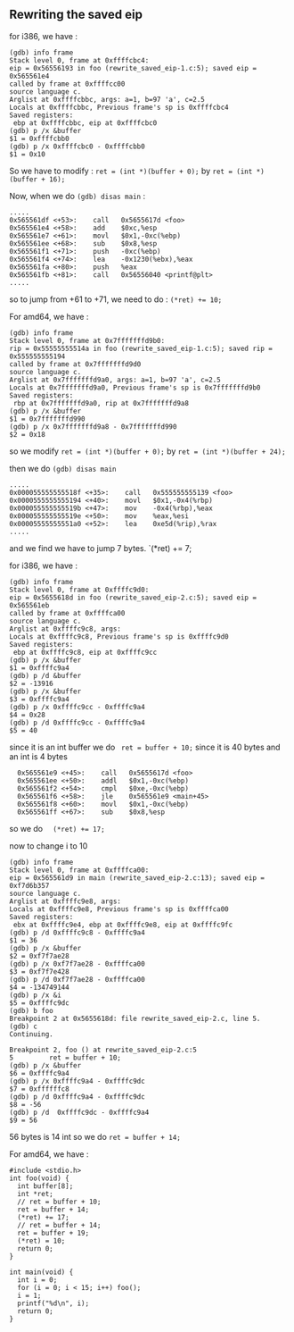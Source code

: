   
## Rewriting the saved eip

for i386, we have : 

```
(gdb) info frame  
Stack level 0, frame at 0xffffcbc4:  
eip = 0x56556193 in foo (rewrite_saved_eip-1.c:5); saved eip = 0x565561e4  
called by frame at 0xffffcc00  
source language c.  
Arglist at 0xffffcbbc, args: a=1, b=97 'a', c=2.5  
Locals at 0xffffcbbc, Previous frame's sp is 0xffffcbc4  
Saved registers:  
 ebp at 0xffffcbbc, eip at 0xffffcbc0  
(gdb) p /x &buffer  
$1 = 0xffffcbb0
(gdb) p /x 0xffffcbc0 - 0xffffcbb0
$1 = 0x10
```
So we have to modify : 
`ret = (int *)(buffer + 0);`
by 
`ret = (int *)(buffer + 16);`

Now, when we do `(gdb) disas main` : 

```
.....
0x565561df <+53>:    call   0x5655617d <foo>
0x565561e4 <+58>:    add    $0xc,%esp
0x565561e7 <+61>:    movl   $0x1,-0xc(%ebp)
0x565561ee <+68>:    sub    $0x8,%esp
0x565561f1 <+71>:    push   -0xc(%ebp)
0x565561f4 <+74>:    lea    -0x1230(%ebx),%eax
0x565561fa <+80>:    push   %eax
0x565561fb <+81>:    call   0x56556040 <printf@plt>
.....
```
so to jump from +61 to +71, we need to do : 
`(*ret) += 10;`


For amd64, we have : 

```
(gdb) info frame  
Stack level 0, frame at 0x7fffffffd9b0:  
rip = 0x55555555514a in foo (rewrite_saved_eip-1.c:5); saved rip = 0x555555555194  
called by frame at 0x7fffffffd9d0  
source language c.  
Arglist at 0x7fffffffd9a0, args: a=1, b=97 'a', c=2.5  
Locals at 0x7fffffffd9a0, Previous frame's sp is 0x7fffffffd9b0  
Saved registers:  
 rbp at 0x7fffffffd9a0, rip at 0x7fffffffd9a8  
(gdb) p /x &buffer  
$1 = 0x7fffffffd990  
(gdb) p /x 0x7fffffffd9a8 - 0x7fffffffd990  
$2 = 0x18
```
so we modify `ret = (int *)(buffer + 0);` by `ret = (int *)(buffer + 24);`

then we do `(gdb) disas main`
```
.....
0x000055555555518f <+35>:    call   0x555555555139 <foo>  
0x0000555555555194 <+40>:    movl   $0x1,-0x4(%rbp)  
0x000055555555519b <+47>:    mov    -0x4(%rbp),%eax  
0x000055555555519e <+50>:    mov    %eax,%esi  
0x00005555555551a0 <+52>:    lea    0xe5d(%rip),%rax
.....
```
and we find we have to jump 7 bytes.
`(*ret) += 7;

for i386, we have : 
```
(gdb) info frame  
Stack level 0, frame at 0xffffc9d0:  
eip = 0x5655618d in foo (rewrite_saved_eip-2.c:5); saved eip = 0x565561eb  
called by frame at 0xffffca00  
source language c.  
Arglist at 0xffffc9c8, args:    
Locals at 0xffffc9c8, Previous frame's sp is 0xffffc9d0  
Saved registers:  
 ebp at 0xffffc9c8, eip at 0xffffc9cc  
(gdb) p /x &buffer  
$1 = 0xffffc9a4  
(gdb) p /d &buffer  
$2 = -13916  
(gdb) p /x &buffer  
$3 = 0xffffc9a4  
(gdb) p /x 0xffffc9cc - 0xffffc9a4  
$4 = 0x28  
(gdb) p /d 0xffffc9cc - 0xffffc9a4  
$5 = 40
```
since it is an int buffer we do ` ret = buffer + 10;` since it is 40 bytes and an int is 4 bytes
```
  0x565561e9 <+45>:    call   0x5655617d <foo>  
  0x565561ee <+50>:    addl   $0x1,-0xc(%ebp)  
  0x565561f2 <+54>:    cmpl   $0xe,-0xc(%ebp)  
  0x565561f6 <+58>:    jle    0x565561e9 <main+45>  
  0x565561f8 <+60>:    movl   $0x1,-0xc(%ebp)  
  0x565561ff <+67>:    sub    $0x8,%esp
```
so we do `  (*ret) += 17;`

now to change i to 10 
```
(gdb) info frame  
Stack level 0, frame at 0xffffca00:  
eip = 0x565561d9 in main (rewrite_saved_eip-2.c:13); saved eip = 0xf7d6b357  
source language c.  
Arglist at 0xffffc9e8, args:    
Locals at 0xffffc9e8, Previous frame's sp is 0xffffca00  
Saved registers:  
 ebx at 0xffffc9e4, ebp at 0xffffc9e8, eip at 0xffffc9fc  
(gdb) p /d 0xffffc9c8 - 0xffffc9a4  
$1 = 36  
(gdb) p /x &buffer  
$2 = 0xf7f7ae28  
(gdb) p /x 0xf7f7ae28 - 0xffffca00  
$3 = 0xf7f7e428  
(gdb) p /d 0xf7f7ae28 - 0xffffca00  
$4 = -134749144  
(gdb) p /x &i  
$5 = 0xffffc9dc  
(gdb) b foo  
Breakpoint 2 at 0x5655618d: file rewrite_saved_eip-2.c, line 5.  
(gdb) c  
Continuing.  
  
Breakpoint 2, foo () at rewrite_saved_eip-2.c:5  
5         ret = buffer + 10;  
(gdb) p /x &buffer  
$6 = 0xffffc9a4  
(gdb) p /x 0xffffc9a4 - 0xffffc9dc  
$7 = 0xffffffc8  
(gdb) p /d 0xffffc9a4 - 0xffffc9dc  
$8 = -56  
(gdb) p /d  0xffffc9dc - 0xffffc9a4  
$9 = 56
```
56 bytes is 14 int so we do `ret = buffer + 14;`

For amd64, we have : 
```
#include <stdio.h>
int foo(void) {
  int buffer[8];
  int *ret;
  // ret = buffer + 10;
  ret = buffer + 14;
  (*ret) += 17;
  // ret = buffer + 14;
  ret = buffer + 19;
  (*ret) = 10;
  return 0;
}

int main(void) {
  int i = 0;
  for (i = 0; i < 15; i++) foo();
  i = 1;
  printf("%d\n", i);
  return 0;
}
```